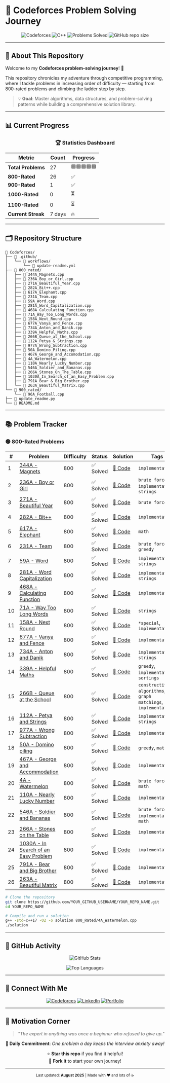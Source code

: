 # 🚀 Codeforces Problem Solving Journey

<div align="center">

![Codeforces](https://img.shields.io/badge/Codeforces-1F8ACB?style=for-the-badge&logo=codeforces&logoColor=white)
![C++](https://img.shields.io/badge/C++17-00599C?style=for-the-badge&logo=c%2B%2B&logoColor=white)
![Problems Solved](https://img.shields.io/badge/Problems%20Solved-27-success?style=for-the-badge)
![GitHub repo size](https://img.shields.io/github/repo-size/swayam200/Codeforces?style=for-the-badge)

</div>

---

## 🎯 About This Repository

Welcome to my **Codeforces problem-solving journey**! 🌟

This repository chronicles my adventure through competitive programming, where I tackle problems in increasing order of difficulty — starting from 800-rated problems and climbing the ladder step by step.

> 💡 **Goal**: Master algorithms, data structures, and problem-solving patterns while building a comprehensive solution library.

---

## 📊 Current Progress

<div align="center">

### 🏆 Statistics Dashboard

| Metric | Count | Progress |
|--------|-------|----------|
| **Total Problems** | 27 | 🟩🟩🟩🟩🟩 |
| **800-Rated** | 26 | ✅ |
| **900-Rated** | 1 | ✅ |
| **1000-Rated** | 0 | ⏳ |
| **1100-Rated** | 0 | ⏳ |
| **Current Streak** | 7 days | 🔥 |

</div>

---

## 🗂️ Repository Structure

```
📁 Codeforces/
├── 📂 .github/
│   └── 📂 workflows/
│       └── 📄 update-readme.yml
├── 📂 800_rated/
│   ├── 📄 344A_Magnets.cpp
│   ├── 📄 236A_Boy_or_Girl.cpp
│   ├── 📄 271A_Beautiful_Year.cpp
│   ├── 📄 282A_Bit++.cpp
│   ├── 📄 617A_Elephant.cpp
│   ├── 📄 231A_Team.cpp
│   ├── 📄 59A_Word.cpp
│   ├── 📄 281A_Word_Capitalization.cpp
│   ├── 📄 468A_Calculating_Function.cpp
│   ├── 📄 71A_Way_Too_Long_Words.cpp
│   ├── 📄 158A_Next_Round.cpp
│   ├── 📄 677A_Vanya_and_Fence.cpp
│   ├── 📄 734A_Anton_and_Danik.cpp
│   ├── 📄 339A_Helpful_Maths.cpp
│   ├── 📄 266B_Queue_at_the_School.cpp
│   ├── 📄 112A_Petya_&_Strings.cpp
│   ├── 📄 977A_Wrong_Subtraction.cpp
│   ├── 📄 50A_Domino_Piling.cpp
│   ├── 📄 467A_George_and_Accomodation.cpp
│   ├── 📄 4A_Watermelon.cpp
│   ├── 📄 110A_Nearly_Lucky_Number.cpp
│   ├── 📄 546A_Soldier_and_Bananas.cpp
│   ├── 📄 266A_Stones_On_The_Table.cpp
│   ├── 📄 1030A_In_Search_of_an_Easy_Problem.cpp
│   ├── 📄 791A_Bear_&_Big_Brother.cpp
│   └── 📄 263A_Beautiful_Matrix.cpp
└── 📂 900_rated/
    └── 📄 96A_Football.cpp
├── 📄 update_readme.py
└── 📄 README.md
```

---

## 📚 Problem Tracker

### 🟢 800-Rated Problems

| # | Problem | Difficulty | Status | Solution | Tags |
|---|---------|------------|--------|----------|------|
| 1 | [344A - Magnets](https://codeforces.com/problemset/problem/344/A) | 800 | ✅ Solved | [📝 Code](./800_rated/344A_Magnets.cpp) | `implementation` |
| 2 | [236A - Boy or Girl](https://codeforces.com/problemset/problem/236/A) | 800 | ✅ Solved | [📝 Code](./800_rated/236A_Boy_or_Girl.cpp) | `brute force`, `implementation`, `strings` |
| 3 | [271A - Beautiful Year](https://codeforces.com/problemset/problem/271/A) | 800 | ✅ Solved | [📝 Code](./800_rated/271A_Beautiful_Year.cpp) | `brute force` |
| 4 | [282A - Bit++](https://codeforces.com/problemset/problem/282/A) | 800 | ✅ Solved | [📝 Code](./800_rated/282A_Bit++.cpp) | `implementation` |
| 5 | [617A - Elephant](https://codeforces.com/problemset/problem/617/A) | 800 | ✅ Solved | [📝 Code](./800_rated/617A_Elephant.cpp) | `math` |
| 6 | [231A - Team](https://codeforces.com/problemset/problem/231/A) | 800 | ✅ Solved | [📝 Code](./800_rated/231A_Team.cpp) | `brute force`, `greedy` |
| 7 | [59A - Word](https://codeforces.com/problemset/problem/59/A) | 800 | ✅ Solved | [📝 Code](./800_rated/59A_Word.cpp) | `implementation`, `strings` |
| 8 | [281A - Word Capitalization](https://codeforces.com/problemset/problem/281/A) | 800 | ✅ Solved | [📝 Code](./800_rated/281A_Word_Capitalization.cpp) | `implementation`, `strings` |
| 9 | [468A - Calculating Function](https://codeforces.com/problemset/problem/468/A) | 800 | ✅ Solved | [📝 Code](./800_rated/468A_Calculating_Function.cpp) | `implementation` |
| 10 | [71A - Way Too Long Words](https://codeforces.com/problemset/problem/71/A) | 800 | ✅ Solved | [📝 Code](./800_rated/71A_Way_Too_Long_Words.cpp) | `strings` |
| 11 | [158A - Next Round](https://codeforces.com/problemset/problem/158/A) | 800 | ✅ Solved | [📝 Code](./800_rated/158A_Next_Round.cpp) | `*special`, `implementation` |
| 12 | [677A - Vanya and Fence](https://codeforces.com/problemset/problem/677/A) | 800 | ✅ Solved | [📝 Code](./800_rated/677A_Vanya_and_Fence.cpp) | `implementation` |
| 13 | [734A - Anton and Danik](https://codeforces.com/problemset/problem/734/A) | 800 | ✅ Solved | [📝 Code](./800_rated/734A_Anton_and_Danik.cpp) | `implementation`, `strings` |
| 14 | [339A - Helpful Maths](https://codeforces.com/problemset/problem/339/A) | 800 | ✅ Solved | [📝 Code](./800_rated/339A_Helpful_Maths.cpp) | `greedy`, `implementation`, `sortings` |
| 15 | [266B - Queue at the School](https://codeforces.com/problemset/problem/266/B) | 800 | ✅ Solved | [📝 Code](./800_rated/266B_Queue_at_the_School.cpp) | `constructive algorithms`, `graph matchings`, `implementation` |
| 16 | [112A - Petya and Strings](https://codeforces.com/problemset/problem/112/A) | 800 | ✅ Solved | [📝 Code](./800_rated/112A_Petya_&_Strings.cpp) | `implementation`, `strings` |
| 17 | [977A - Wrong Subtraction](https://codeforces.com/problemset/problem/977/A) | 800 | ✅ Solved | [📝 Code](./800_rated/977A_Wrong_Subtraction.cpp) | `implementation` |
| 18 | [50A - Domino piling](https://codeforces.com/problemset/problem/50/A) | 800 | ✅ Solved | [📝 Code](./800_rated/50A_Domino_Piling.cpp) | `greedy`, `math` |
| 19 | [467A - George and Accommodation](https://codeforces.com/problemset/problem/467/A) | 800 | ✅ Solved | [📝 Code](./800_rated/467A_George_and_Accomodation.cpp) | `implementation` |
| 20 | [4A - Watermelon](https://codeforces.com/problemset/problem/4/A) | 800 | ✅ Solved | [📝 Code](./800_rated/4A_Watermelon.cpp) | `brute force`, `math` |
| 21 | [110A - Nearly Lucky Number](https://codeforces.com/problemset/problem/110/A) | 800 | ✅ Solved | [📝 Code](./800_rated/110A_Nearly_Lucky_Number.cpp) | `implementation` |
| 22 | [546A - Soldier and Bananas](https://codeforces.com/problemset/problem/546/A) | 800 | ✅ Solved | [📝 Code](./800_rated/546A_Soldier_and_Bananas.cpp) | `brute force`, `implementation`, `math` |
| 23 | [266A - Stones on the Table](https://codeforces.com/problemset/problem/266/A) | 800 | ✅ Solved | [📝 Code](./800_rated/266A_Stones_On_The_Table.cpp) | `implementation` |
| 24 | [1030A - In Search of an Easy Problem](https://codeforces.com/problemset/problem/1030/A) | 800 | ✅ Solved | [📝 Code](./800_rated/1030A_In_Search_of_an_Easy_Problem.cpp) | `implementation` |
| 25 | [791A - Bear and Big Brother](https://codeforces.com/problemset/problem/791/A) | 800 | ✅ Solved | [📝 Code](./800_rated/791A_Bear_&_Big_Brother.cpp) | `implementation` |
| 26 | [263A - Beautiful Matrix](https://codeforces.com/problemset/problem/263/A) | 800 | ✅ Solved | [📝 Code](./800_rated/263A_Beautiful_Matrix.cpp) | `implementation` |### ⚡ Quick Setup
```bash
# Clone the repository
git clone https://github.com/YOUR_GITHUB_USERNAME/YOUR_REPO_NAME.git
cd YOUR_REPO_NAME

# Compile and run a solution
g++ -std=c++17 -O2 -o solution 800_Rated/4A_Watermelon.cpp
./solution
```

---

## 🌟 GitHub Activity

<div align="center">

![GitHub Stats](https://github-readme-stats.vercel.app/api?username=swayam200&show_icons=true&theme=tokyonight&hide_border=true)

![Top Languages](https://github-readme-stats.vercel.app/api/top-langs/?username=swayam200&layout=compact&theme=tokyonight&hide_border=true)

</div>

---

## 🤝 Connect With Me

<div align="center">

[![Codeforces](https://img.shields.io/badge/Codeforces-swayam200-1F8ACB?style=for-the-badge&logo=codeforces)](https://codeforces.com/profile/swayam200)
[![LinkedIn](https://img.shields.io/badge/LinkedIn-Connect-0077B5?style=for-the-badge&logo=linkedin)](https://linkedin.com/in/swayam200)
[![Portfolio](https://img.shields.io/badge/Portfolio-Visit-FF5722?style=for-the-badge&logo=google-chrome)](https://swayam200.github.io)

</div>

---

## 💭 Motivation Corner

> *"The expert in anything was once a beginner who refused to give up."*

<div align="center">

**🎯 Daily Commitment**: *One problem a day keeps the interview anxiety away!*

⭐ **Star this repo** if you find it helpful!  
🍴 **Fork it** to start your own journey!

</div>

---

<div align="center">
<sub>Last updated: <strong>August 2025</strong> | Made with ❤️ and lots of ☕</sub>
</div>